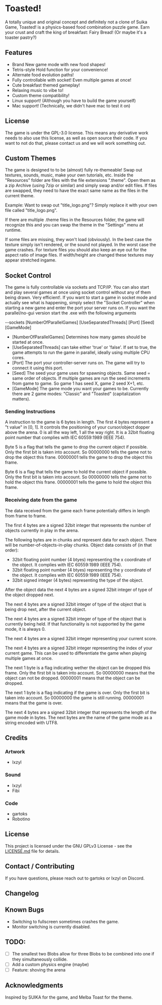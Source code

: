 # Toasted!
A totally unique and original concept and definitely not a clone of Suika Game, Toasted! is a physics-based food combination puzzle game. Earn your crust and craft the king of breakfast: Fairy Bread! (Or maybe it's a toaster pastry?)

## Features
- Brand New game mode with new food shapes!
- Tetris-style Hold function for your convenience!
- Alternate food evolution paths!
- Fully controllable with socket! Even multiple games at once!
- Cute breakfast themed gameplay!
- Relaxing music to vibe to!
- Custom theme compatibility!
- Linux support! (Although you have to build the game yourself)
- Mac support! (Technically, we didn't have mac to test it on)

## License

The game is under the GPL-3.0 license. This means any derivative work needs to also use this license, as well as open source their code.
If you want to not do that, please contact us and we will work something out.

## Custom Themes
The game is designed to to be (almost) fully re-themeable!
Swap out textures, sounds, music, make your own tutorials, etc.
Inside the "Resources" folder are files with the file extensions ".theme". Open them as a zip Archive (using 7zip or similar) and simply swap and/or edit files.
If files are swapped, they need to have the exact same name as the files in the current theme.

Example:
Want to swap out "title_logo.png"?
Simply replace it with your own file called "title_logo.png".

If there are multiple .theme files in the Resources folder, the game will recognize this and you can swap the theme in the "Settings" menu at runtime.

If some files are missing, they won't load (obviously).
In the best case the texture simply isn't rendered, or the sound not played. In the worst case the game crashes.
For texture files you should also keep an eye out for the aspect ratio of image files. If width/height are changed these textures may appear stretched ingame.

## Socket Control
The game is fully controllable via sockets and TCP/IP. You can also start and play several games at once using socket control without any of them being drawn. Very efficient!.
If you want to start a game in socket mode and actually see what is happening, simply select the "Socket Controller" when starting a new game and enter the port your server runs on.
If you want the parallel/no-gui version start the .exe with the following arguments

--sockets [NumberOfParallelGames] [UseSeparatedThreads] [Port] [Seed] [GameMode]

- [NumberOfParallelGames] Determines how many games should be started at once.
- [UseSeparatedThreads] can take either 'true' or 'false'. If set to true, the game attempts to run the game in parallel, ideally using multiple CPU cores.
- [Port] The port your controller-server runs on. The game will try to connect it using this port.
- [Seed] The seed your game uses for spawning objects. Same seed = same order of objects. If multiple games are run the seed increments from game to game. So game 1 has seed X, game 2 seed X+1, etc.
- [GameMode] The game mode you want your games to be. Currently there are 2 game modes: "Classic" and "Toasted" (capitalization matters).

### Sending Instructions
A instruction to the game is 6 bytes in length.
The first 4 bytes represent a "t value" in [0, 1]. It controls the positioning of your cursor/object dopper above the arena. 0 is all the way left, 1 all the way right. It is a 32bit floating point number that complies with IEC 60559:1989 (IEEE 754).

Byte 5 is a flag that tells the game to drop the current object if possible. Only the first bit is taken into account. So 00000000 tells the game not to drop the object this frane. 00000001 tells the game to drop the object this frame.

Byte 6 is a flag that tells the game to hold the current object if possible. Only the first bit is taken into account. So 00000000 tells the game not to hold the object this frane. 00000001 tells the game to hold the object this frame.

### Receiving date from the game
The data received from the game each frame potentially differs in length from frame to frame.

The first 4 bytes are a signed 32bit integer that represents the number of objects currently in play in the arena.

The following bytes are in chunks and represent data for each object. There will be number-of-objects-in-play chunks.
Object data consists of (in that order):
- 32bit floating point number (4 btyes) representing the x coordinate of the object. It complies with IEC 60559:1989 (IEEE 754).
- 32bit floating point number (4 btyes) representing the y coordinate of the object. It complies with IEC 60559:1989 (IEEE 754).
- 32bit signed integer (4 bytes) representing the type of the object.

After the object data the next 4 bytes are a signed 32bit integer of type of the object dropped next.

The next 4 bytes are a signed 32bit integer of type of the object that is being drop next, after the current object.

The next 4 bytes are a signed 32bit integer of type of the object that is currently being held. If that functionality is not supported by the game mode, it is always 0.

The next 4 bytes are a signed 32bit integer representing your current score.

The next 4 bytes are a signed 32bit integer representing the index of your current game. This can be used to differentiate the game when playing multiple games at once.

The next 1 byte is a flag indicating wether the object can be dropped this frame. Only the first bit is taken into account. So 00000000 means that the object can not be dropped. 00000001 means that the object can be dropped.

The next 1 byte is a flag indicating if the game is over. Only the first bit is taken into account. So 00000000 the game is still running. 00000001 means that the game is over.

The next 4 bytes are a signed 32bit integer that represents the length of the game mode in bytes.
The next bytes are the name of the game mode as a string encoded with UTF8.

## Credits

### Artwork
- Ixzyl

### Sound
- Ixzyl
- Fibi

### Code
- gartoks
- Robotino

## License
This project is licensed under the GNU GPLv3 License - see the [LICENSE.md](LICENSE.md) file for details.

## Contact / Contributing
If you have questions, please reach out to gartoks or Ixzyl on Discord.

## Changelog

## Known Bugs
- Switching to fullscreen sometimes crashes the game.
- Monitor switching is currently disabled.

## TODO:
- [ ] The smallest two Blobs allow for three Blobs to be combined into one if they simultaneously collide.
- [ ] Add a custom physics engine (maybe)
- [ ] Feature: shoving the arena

## Acknowledgments
Inspired by SUIKA for the game, and Melba Toast for the theme.